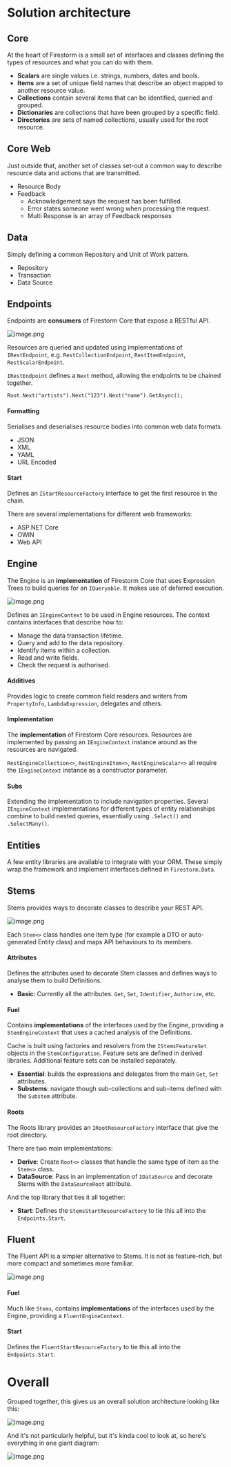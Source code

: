 # Solution architecture

## Core
At the heart of Firestorm is a small set of interfaces and classes defining the types of resources and what you can do with them.

- **Scalars** are single values i.e. strings, numbers, dates and bools.
- **Items** are a set of unique field names that describe an object mapped to another resource value.
- **Collections** contain several items that can be identified, queried and grouped.
- **Dictionaries** are collections that have been grouped by a specific field.
- **Directories** are sets of named collections, usually used for the root resource.

## Core Web
Just outside that, another set of classes set-out a common way to describe resource data and actions that are transmitted.

- Resource Body
- Feedback
    - Acknowledgement says the request has been fulfilled.
    - Error states someone went wrong when processing the request.
    - Multi Response is an array of Feedback responses

## Data

Simply defining a common Repository and Unit of Work pattern.

- Repository
- Transaction
- Data Source

## Endpoints
Endpoints are **consumers** of Firestorm Core that expose a RESTful API.

![image.png](.attachments/image-51e948ef-b613-4ed5-98ba-f14964c6a91c.png)

Resources are queried and updated using implementations of `IRestEndpoint`, e.g. `RestCollectionEndpoint`, `RestItemEndpoint`, `RestScalarEndpoint`.

`IRestEndpoint` defines a `Next` method, allowing the endpoints to be chained together.

    Root.Next("artists").Next("123").Next("name").GetAsync();

#### Formatting
Serialises and deserialises resource bodies into common web data formats.

- JSON
- XML
- YAML
- URL Encoded

#### Start

Defines an `IStartResourceFactory` interface to get the first resource in the chain.

There are several implementations for different web frameworks:
- ASP.NET Core
- OWIN
- Web API

## Engine

The Engine is an **implementation** of Firestorm Core that uses Expression Trees to build queries for an `IQueryable`. It makes use of deferred execution.

![image.png](.attachments/image-e5348081-860c-4e58-8417-9d99a355aaf1.png)

Defines an `IEngineContext` to be used in Engine resources. The context contains interfaces that describe how to:

- Manage the data transaction lifetime.
- Query and add to the data repository.
- Identify items within a collection.
- Read and write fields.
- Check the request is authorised.

#### Additives
Provides logic to create common field readers and writers from `PropertyInfo`, `LambdaExpression`, delegates and others.

#### Implementation
The **implementation** of Firestorm Core resources. Resources are implemented by passing an `IEngineContext` instance around as the resources are navigated.

`RestEngineCollection<>`, `RestEngineItem<>`, `RestEngineScalar<>` all require the `IEngineContext` instance as a constructor parameter.

#### Subs
Extending the implementation to include navigation properties. Several `IEngineContext` implementations for different types of entity relationships combine to build nested queries, essentially using `.Select()` and `.SelectMany()`.

## Entities

A few entity libraries are available to integrate with your ORM. These simply wrap the framework and implement interfaces defined in `Firestorm.Data`.

## Stems
Stems provides ways to decorate classes to describe your REST API.

![image.png](.attachments/image-d5d955fa-3bac-4c4d-828d-c6b64bd3910b.png)

Each `Stem<>` class handles one item type (for example a DTO or auto-generated Entity class) and maps API behaviours to its members.

#### Attributes
Defines the attributes used to decorate Stem classes and defines ways to analyse them to build Definitions.

- **Basic**: Currently all the attributes. `Get`, `Set`, `Identifier`, `Authorize`, etc.

#### Fuel
Contains **implementations** of the interfaces used by the Engine, providing a `StemEngineContext` that uses a cached analysis of the Definitions.

Cache is built using factories and resolvers from the `IStemsFeatureSet` objects in the `StemConfiguration`. Feature sets are defined in derived libraries. Additional feature sets can be installed separately.

- **Essential**: builds the expressions and delegates from the main `Get`, `Set` attributes.
- **Substems**: navigate though sub-collections and sub-items defined with the `Substem` attribute.

#### Roots
The Roots library provides an `IRootResourceFactory` interface that give the root directory.

There are two main implementations:
- **Derive**: Create `Root<>` classes that handle the same type of item as the `Stem<>` class.
- **DataSource**: Pass in an implementation of `IDataSource` and decorate Stems with the `DataSourceRoot` attribute.

And the top library that ties it all together:
- **Start**: Defines the `StemsStartResourceFactory` to tie this all into the `Endpoints.Start`.

## Fluent

The Fluent API is a simpler alternative to Stems. It is not as feature-rich, but more compact and sometimes more familiar.

![image.png](.attachments/image-6e05311f-1627-415f-880b-5681dda10473.png)

#### Fuel
Much like `Stems`, contains **implementations** of the interfaces used by the Engine, providing a `FluentEngineContext`.

#### Start
Defines the `FluentStartResourceFactory` to tie this all into the `Endpoints.Start`.

# Overall

Grouped together, this gives us an overall solution architecture looking like this:

![image.png](.attachments/image-f144b972-1a72-456c-8075-f90b41bd731d.png)

And it's not particularly helpful, but it's kinda cool to look at, so here's everything in one giant diagram:

![image.png](.attachments/image-ea03cbc8-dc41-449b-9e37-3d4f439c019b.png)